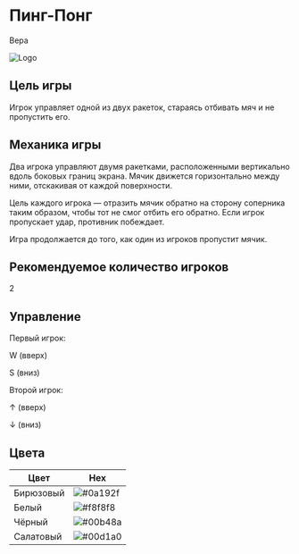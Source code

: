 # Пинг-Понг
Вера




![Logo](https://t4.ftcdn.net/jpg/00/84/87/69/360_F_84876970_Ps7YMANJOMJxo42qtggqnOJOa4O9tmi9.jpg)



## Цель игры
Игрок управляет одной из двух ракеток, стараясь отбивать мяч и не пропустить его.
## Механика игры
Два игрока управляют двумя ракетками, расположенными вертикально вдоль боковых границ экрана. Мячик движется горизонтально между ними, отскакивая от каждой поверхности.

Цель каждого игрока — отразить мячик обратно на сторону соперника таким образом, чтобы тот не смог отбить его обратно. Если игрок пропускает удар, противник побеждает.

Игра продолжается до того, как один из игроков пропустит мячик.
## Рекомендуемое количество игроков
2

## Управление
Первый игрок: 

W (вверх)

S (вниз)

Второй игрок:

↑ (вверх)

↓ (вниз)
## Цвета

| Цвет             | Hex                                                                |
| ----------------- | ------------------------------------------------------------------ |
| Бирюзовый | ![#0a192f](https://assets.wfcdn.com/im/77964443/scale-w72%5Ecompr-r85/4972/49724840/Aqua.jpg) |
| Белый | ![#f8f8f8](https://sun1-99.userapi.com/s/v1/ig2/YvvAzHwmp4x2xWnTMcSlETS46YyguVwdHgsbG2GbIlB_ju-z63ebcnvwr4DUgz_n0JtcS87c1Yei9UJ_5WoRI_3C.jpg?quality=96&crop=0,134,507,507&as=32x32,48x48,72x72,108x108,160x160,240x240,360x360,480x480&ava=1&cs=50x50) |
| Чёрный | ![#00b48a](https://sun1-55.userapi.com/s/v1/if1/IPUl55RPxn9jCH9sZBYdKpZtSlOvfOvORpsS2rRLnWQ4Xsl1DL_lNFNTHeXMx2boS7PZQkXh.jpg?quality=96&crop=478,0,1598,1598&as=32x32,48x48,72x72,108x108,160x160,240x240,360x360,480x480,540x540,640x640,720x720,1080x1080,1280x1280,1440x1440&ava=1&cs=50x50)  |
| Салатовый | ![#00d1a0](https://sun9-46.userapi.com/impf/c5472/u3028968/d_b41d86e3.jpg?quality=96&as=32x32,48x48,72x72&sign=b69ba90e6cbde678e35069de25752749&u=E9-1zGZaOA9KAsOLXBaDLRmMzDhcfuUHgM5A5Gfo2Bw&cs=200x200)  |
